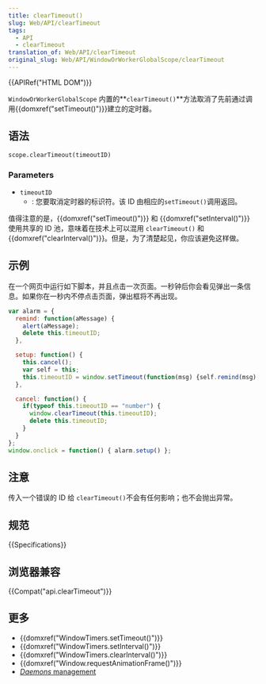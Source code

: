 ```yaml
---
title: clearTimeout()
slug: Web/API/clearTimeout
tags:
  - API
  - clearTimeout
translation_of: Web/API/clearTimeout
original_slug: Web/API/WindowOrWorkerGlobalScope/clearTimeout
---
```

{{APIRef("HTML DOM")}}

`WindowOrWorkerGlobalScope` 内置的**`clearTimeout()`**方法取消了先前通过调用{{domxref("setTimeout()")}}建立的定时器。

## 语法

```plain
scope.clearTimeout(timeoutID)
```

### Parameters

- `timeoutID`
  - : 您要取消定时器的标识符。该 ID 由相应的`setTimeout()`调用返回。

值得注意的是，{{domxref("setTimeout()")}} 和 {{domxref("setInterval()")}} 使用共享的 ID 池，意味着在技术上可以混用 `clearTimeout()` 和 {{domxref("clearInterval()")}}。但是，为了清楚起见，你应该避免这样做。

## 示例

在一个网页中运行如下脚本，并且点击一次页面。一秒钟后你会看见弹出一条信息。如果你在一秒内不停点击页面，弹出框将不再出现。

```js
var alarm = {
  remind: function(aMessage) {
    alert(aMessage);
    delete this.timeoutID;
  },

  setup: function() {
    this.cancel();
    var self = this;
    this.timeoutID = window.setTimeout(function(msg) {self.remind(msg);}, 1000, "Wake up!");
  },

  cancel: function() {
    if(typeof this.timeoutID == "number") {
      window.clearTimeout(this.timeoutID);
      delete this.timeoutID;
    }
  }
};
window.onclick = function() { alarm.setup() };
```

## 注意

传入一个错误的 ID 给 `clearTimeout()`不会有任何影响；也不会抛出异常。

## 规范

{{Specifications}}

## 浏览器兼容

{{Compat("api.clearTimeout")}}

## 更多

- {{domxref("WindowTimers.setTimeout()")}}
- {{domxref("WindowTimers.setInterval()")}}
- {{domxref("WindowTimers.clearInterval()")}}
- {{domxref("Window.requestAnimationFrame()")}}
- [_Daemons_ management](/en-US/docs/JavaScript/Timers/Daemons)
